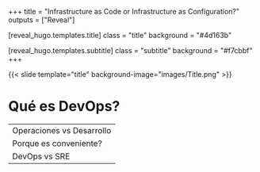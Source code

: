 +++
title = "Infrastructure as Code or Infrastructure as Configuration?"
outputs = ["Reveal"]

[reveal_hugo.templates.title]
class = "title"
background = "#4d163b"

[reveal_hugo.templates.subtitle]
class = "subtitle"
background = "#f7cbbf"
+++

{{< slide template="title" background-image="images/Title.png" >}}

# Qué es DevOps?

| |
| --- |
| Operaciones vs Desarrollo |
| Porque es conveniente? |
| DevOps vs SRE |
